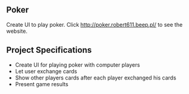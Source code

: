 ## Poker
Create UI to play poker. Click http://poker.robert611.beep.pl/ to see the website.


## Project Specifications
- Create UI for playing poker with computer players
- Let user exchange cards
- Show other players cards after each player exchanged his cards
- Present game results